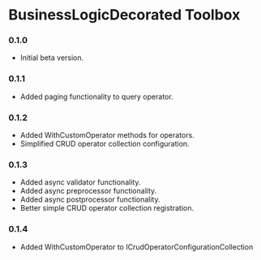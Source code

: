 # BusinessLogicDecorated Toolbox

### 0.1.0

- Initial beta version.

### 0.1.1

- Added paging functionality to query operator.

### 0.1.2

- Added WithCustomOperator methods for operators.
- Simplified CRUD operator collection configuration.

### 0.1.3

- Added async validator functionality.
- Added async preprocessor functionality.
- Added async postprocessor functionality.
- Better simple CRUD operator collection registration.

### 0.1.4

- Added WithCustomOperator to ICrudOperatorConfigurationCollection